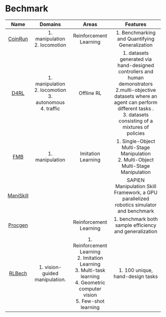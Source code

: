 # Bechmark

|                            Name                             |                           Domains                            |                            Areas                             |                           Features                           |
| :---------------------------------------------------------: | :----------------------------------------------------------: | :----------------------------------------------------------: | :----------------------------------------------------------: |
|         [CoinRun](https://arxiv.org/abs/1812.02341)         |              1. manipulation<br />2. locomotion              |                    Reinforcement Learning                    |        1. Benchmarking and Quantifying Generalization        |
|    [D4RL](https://sites.google.com/view/d4rl-anonymous/)    | 1.  manipulation<br />2. locomotion<br />3. autonomous<br />4.  traffic |                       Offline RL<br />                       | 1. datasets generated via hand-designed controllers and human demonstrators<br />2.multi-objective datasets where an agent can perform different tasks .<br />3. datasets consisting of a mixtures of policies |
| [FMB](https://functional-manipulation-benchmark.github.io/) |                       1. manipulation                        |                      Imitation Learning                      | 1. Single-Object Multi-Stage Manipulation<br />2. Multi-Object Multi-Stage Manipulation |
|  [ManiSkill](https://maniskill.readthedocs.io/en/latest/)   |                                                              |                                                              | SAPIEN Manipulation Skill Framework, a GPU parallelized robotics simulator and benchmark |
|        [Procgen](https://github.com/openai/procgen)         |                                                              |                    Reinforcement Learning                    |    1. benchmark both sample efficiency and generalization    |
|       [RLBech](https://sites.google.com/view/rlbench)       |             1. vision-guided manipulation.<br />             | 1. Reinforcement Learning<br />2. Imitation Learning<br />3. Multi-task learning<br />4. Geometric computer vision<br />5. Few-shot learning |               1. 100 unique, hand-design tasks               |

